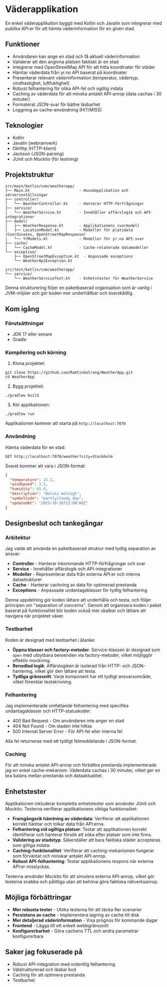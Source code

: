 # Väderapplikation

En enkel väderapplikation byggd med Kotlin och Javalin som integrerar med publika API:er för att hämta väderinformation för en given stad.

## Funktioner

- Användaren kan ange en stad och få aktuell väderinformation
- Validerar att den angivna platsen faktiskt är en stad
- Integrerar med OpenStreetMap API för att hitta koordinater för städer
- Hämtar väderdata från yr.no API baserat på koordinater
- Presenterar relevant väderinformation (temperatur, vädertyp, vindhastighet, luftfuktighet)
- Robust felhantering för olika API-fel och ogiltig indata
- Caching av väderdata för att minska antalet API-anrop (data cachas i 30 minuter)
- Formaterat JSON-svar för bättre läsbarhet
- Loggning av cache-användning (HIT/MISS)

## Teknologier

- Kotlin
- Javalin (webramverk)
- OkHttp (HTTP-klient)
- Jackson (JSON-parsing)
- JUnit och Mockito (för testning)

## Projektstruktur

```
src/main/kotlin/com/weatherapp/
├── Main.kt                      - Huvudapplikation och serverinställningar
├── controller/
│   └── WeatherController.kt     - Hanterar HTTP-förfrågningar
├── service/
│   └── WeatherService.kt        - Innehåller affärslogik och API-integrationer
├── model/
│   ├── WeatherResponse.kt       - Applikationens svarmodell
│   ├── LocationModel.kt         - Modeller för platsdata (Coordinates, OpenStreetMapResponse)
│   └── YrModels.kt              - Modeller för yr.no API-svar
├── cache/
│   └── CacheModel.kt            - Cache-relaterade datamodeller
└── exception/
    ├── OpenStreetMapException.kt  - Anpassade exceptions
    └── WeatherApiException.kt
    
src/test/kotlin/com/weatherapp/
└── service/
    └── WeatherServiceTest.kt    - Enhetstester för WeatherService
```

Denna strukturering följer en paketbaserad organisation som är vanlig i JVM-miljöer och gör koden mer underhållbar och överskådlig.

## Kom igång

### Förutsättningar

- JDK 17 eller senare
- Gradle

### Kompilering och körning

1. Klona projektet:
```
git clone https://github.com/RamtinGolrang/WeatherApp.git
cd WeatherApp
```

2. Bygg projektet:
```
./gradlew build
```

3. Kör applikationen:
```
./gradlew run
```

Applikationen kommer att starta på `http://localhost:7070`

### Användning

Hämta väderdata för en stad:
```
GET http://localhost:7070/weather?city=Stockholm
```

Svaret kommer att vara i JSON-format:
```json
{
  "temperature": 15.2,
  "windSpeed": 3.5,
  "humidity": 65.0,
  "description": "Delvis molnigt",
  "symbolCode": "partlycloudy_day",
  "updatedAt": "2023-10-16T12:00:00Z"
}
```

## Designbeslut och tankegångar

### Arkitektur

Jag valde att använda en paketbaserad struktur med tydlig separation av ansvar:

- **Controller** - Hanterar inkommande HTTP-förfrågningar och svar
- **Service** - Innehåller affärslogik och API-integrationer
- **Modeller** - Representerar data från externa API:er och interna datastrukturer
- **Cache** - Hanterar cachning av data för optimerad prestanda
- **Exceptions** - Anpassade undantagsklasser för tydlig felhantering

Denna uppdelning gör koden lättare att underhålla och testa, och följer principen om "separation of concerns". Genom att organisera koden i paket baserat på funktionalitet blir koden också mer skalbar och lättare att navigera när projektet växer.

### Testbarhet

Koden är designad med testbarhet i åtanke:

- **Öppna klasser och factory-metoder**: Service-klassen är designad som `open` med utbytbara beroenden via factory-metoder, vilket möjliggör effektiv mockning.
- **Renodlad logik**: Affärslogiken är isolerad från HTTP- och JSON-hantering, vilket gör den lättare att testa.
- **Tydliga gränssnitt**: Varje komponent har ett tydligt ansvarsområde, vilket förenklar testskrivning.

### Felhantering

Jag implementerade omfattande felhantering med specifika undantagsklasser och HTTP-statuskoder:

- 400 Bad Request - Om användaren inte anger en stad
- 404 Not Found - Om staden inte hittas
- 500 Internal Server Error - För API-fel eller interna fel

Alla fel returneras med ett tydligt felmeddelande i JSON-format.

### Caching

För att minska antalet API-anrop och förbättra prestanda implementerade jag en enkel cache-mekanism. Väderdata cachas i 30 minuter, vilket ger en bra balans mellan prestanda och dataaktualitet.

## Enhetstester

Applikationen inkluderar kompletta enhetstester som använder JUnit och Mockito. Testerna verifierar applikationens viktiga funktionalitet:

- **Framgångsrik hämtning av väderdata**: Verifierar att applikationen korrekt hämtar och tolkar data från API:erna.
- **Felhantering vid ogiltiga platser**: Testar att applikationen korrekt identifierar och hanterar försök att söka efter platser som inte finns.
- **Validering av stadstyp**: Säkerställer att bara faktiska städer accepteras som giltiga indata.
- **Caching-funktionalitet**: Verifierar att caching-mekanismen fungerar som förväntat och minskar antalet API-anrop.
- **Robust API-felhantering**: Testar applikationens respons när externa API:er misslyckas.

Testerna använder Mockito för att simulera externa API-anrop, vilket gör testerna snabba och pålitliga utan att behöva göra faktiska nätverksanrop.

## Möjliga förbättringar

- **Mer robusta tester** - Utöka testerna för att täcka fler scenarier
- **Persistens av cache** - Implementera lagring av cache till disk
- **Mer detaljerad väderinformation** - Visa prognos för kommande dagar
- **Frontend** - Lägga till ett enkelt webbgränssnitt
- **Konfigurerbarhet** - Göra cachens TTL och andra parametrar konfigurerbara

## Saker jag fokuserade på

- Robust API-integration med ordentlig felhantering
- Välstrukturerad och läsbar kod
- Caching för att optimera prestanda
- Testbarhet